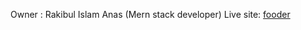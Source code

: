 Owner : Rakibul Islam Anas (Mern stack developer)
Live site: [fooder](https://fooder-next-u6a3.vercel.app/)
